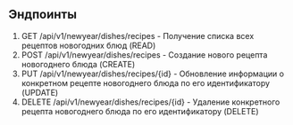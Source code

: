 
## Эндпоинты
1. GET /api/v1/newyear/dishes/recipes - Получение списка всех рецептов новогодних блюд  (READ)
2. POST /api/v1/newyear/dishes/recipes - Создание нового рецепта новогоднего блюда (CREATE)
3. PUT /api/v1/newyear/dishes/recipes/{id} - Обновление информации о конкретном рецепте новогоднего блюда по его идентификатору (UPDATE)
4. DELETE /api/v1/newyear/dishes/recipes/{id} - Удаление конкретного рецепта новогоднего блюда по его идентификатору (DELETE)